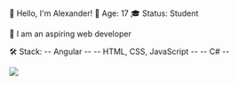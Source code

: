 👋 Hello, I'm Alexander!
🌟 Age: 17
🎓 Status: Student

👾 I am an aspiring web developer

🛠️ Stack:
  -- Angular --
  -- HTML, CSS, JavaScript --
  -- C# --

<img src="https://www.codewars.com/users/LXTSOXL/badges/small">
